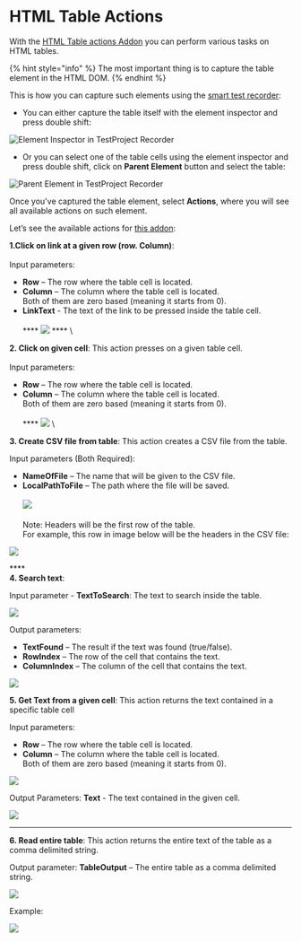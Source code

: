 # HTML Table Actions

With the [HTML Table actions Addon](https://addons.testproject.io/html-table-actions) you can perform various tasks on HTML tables.

{% hint style="info" %}
The most important thing is to capture the table element in the HTML DOM.
{% endhint %}

This is how you can capture such elements using the [smart test recorder](https://testproject.io/smart-test-recorder/):

* You can either capture the table itself with the element inspector and press double shift:

![Element Inspector in TestProject Recorder](../../.gitbook/assets/html-table-element-inspector.png)

*  Or you can select one of the table cells using the element inspector and press double shift, click on **Parent Element** button and select the table:

![Parent Element in TestProject Recorder](../../.gitbook/assets/parent-element-in-testproject-recorder.png)

Once you've captured the table element, select **Actions**, where you will see all available actions on such element.

Let’s see the available actions for [this addon](https://addons.testproject.io/html-table-actions):

**1.Click on link at a given row (row. Column)**:\
\
Input parameters:

* **Row** – The row where the table cell is located.
* **Column** – The column where the table cell is located.\
  Both of them are zero based (meaning it starts from 0).
* **LinkText**  - The text of the link to be pressed inside the table cell.\
  \
  &#x20;**** ![](../../.gitbook/assets/html-table-actions-addon-1.png) **** \


**2. Click on given cell**: This action presses on a given table cell.\
\
Input parameters:

* **Row** – The row where the table cell is located.
* **Column** – The column where the table cell is located.\
  Both of them are zero based (meaning it starts from 0).\
  \
  &#x20;**** ![](../../.gitbook/assets/html-table-actions-addon-2.png) \


**3. Create CSV file from table**: This action creates a CSV file from the table.

Input parameters (Both Required):

* **NameOfFile** – The name that will be given to the CSV file.
* **LocalPathToFile** – The path where the file will be saved.\
  \
  &#x20;![](../../.gitbook/assets/html-table-actions-addon-4.png) \
  \
  Note: Headers will be the first row of the table.\
  For example, this row in image below will be the headers in the CSV file:

![](../../.gitbook/assets/html-table-actions-addon-3.png)

****\
**4. Search text**:

Input parameter - **TextToSearch**: The text to search inside the table.

![](../../.gitbook/assets/html-table-actions-addon-5.png)

Output parameters:

* **TextFound** – The result if the text was found (true/false).
* **RowIndex** – The row of the cell that contains the text.
* **ColumnIndex** – The column of the cell that contains the text.

![](../../.gitbook/assets/html-table-actions-addon-6.png)



**5. Get Text from a given cell**: This action returns the text contained in a specific table cell

Input parameters:

* **Row** – The row where the table cell is located.
* **Column** – The column where the table cell is located.\
  Both of them are zero based (meaning it starts from 0).

![](../../.gitbook/assets/html-table-actions-addon-7.png)

Output Parameters: **Text** - The text contained in the given cell.

![](../../.gitbook/assets/html-table-actions-addon-10.png)

****

**6. Read entire table**: This action returns the entire text of the table as a comma delimited string.

Output parameter: **TableOutput** – The entire table as a comma delimited string.

![](../../.gitbook/assets/html-table-actions-addon-8.png)

Example:

![](../../.gitbook/assets/html-table-actions-addon-9.png)

